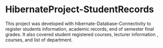 # HibernateProject-StudentRecords
 
This project was developed with hibernate-Database-Connectivity to register students information, academic records, end of semester final grades. It also covered student registered courses, lecturer information , courses, and list of department. 
